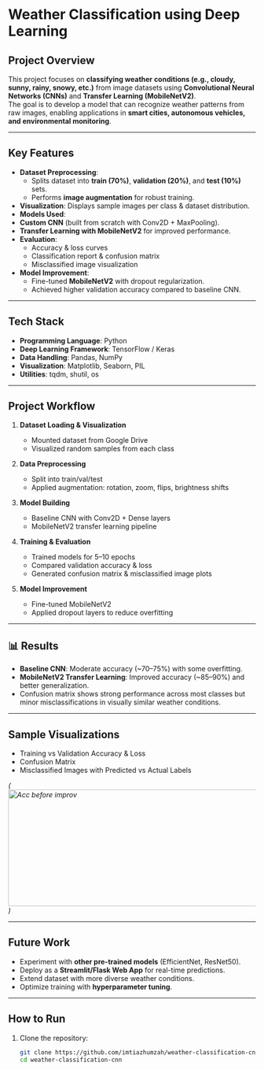 
# Weather Classification using Deep Learning

## Project Overview
This project focuses on **classifying weather conditions (e.g., cloudy, sunny, rainy, snowy, etc.)** from image datasets using **Convolutional Neural Networks (CNNs)** and **Transfer Learning (MobileNetV2)**.  
The goal is to develop a model that can recognize weather patterns from raw images, enabling applications in **smart cities, autonomous vehicles, and environmental monitoring**.

---

## Key Features
- **Dataset Preprocessing**: 
  - Splits dataset into **train (70%)**, **validation (20%)**, and **test (10%)** sets.
  - Performs **image augmentation** for robust training.
- **Visualization**: Displays sample images per class & dataset distribution.
- **Models Used**:
- **Custom CNN** (built from scratch with Conv2D + MaxPooling).
- **Transfer Learning with MobileNetV2** for improved performance.
- **Evaluation**:
  - Accuracy & loss curves
  - Classification report & confusion matrix
  - Misclassified image visualization
- **Model Improvement**:
  - Fine-tuned **MobileNetV2** with dropout regularization.
  - Achieved higher validation accuracy compared to baseline CNN.

---

## Tech Stack
- **Programming Language**: Python
- **Deep Learning Framework**: TensorFlow / Keras
- **Data Handling**: Pandas, NumPy
- **Visualization**: Matplotlib, Seaborn, PIL
- **Utilities**: tqdm, shutil, os

---

## Project Workflow
1. **Dataset Loading & Visualization**
   - Mounted dataset from Google Drive
   - Visualized random samples from each class

2. **Data Preprocessing**
   - Split into train/val/test
   - Applied augmentation: rotation, zoom, flips, brightness shifts

3. **Model Building**
   - Baseline CNN with Conv2D + Dense layers
   - MobileNetV2 transfer learning pipeline

4. **Training & Evaluation**
   - Trained models for 5–10 epochs
   - Compared validation accuracy & loss
   - Generated confusion matrix & misclassified image plots

5. **Model Improvement**
   - Fine-tuned MobileNetV2
   - Applied dropout layers to reduce overfitting

---

## 📊 Results
- **Baseline CNN**: Moderate accuracy (~70–75%) with some overfitting.
- **MobileNetV2 Transfer Learning**: Improved accuracy (~85–90%) and better generalization.
- Confusion matrix shows strong performance across most classes but minor misclassifications in visually similar weather conditions.

---

## Sample Visualizations
- Training vs Validation Accuracy & Loss  
- Confusion Matrix  
- Misclassified Images with Predicted vs Actual Labels  

*(<img width="647" height="237" alt="Acc before improv" src="https://github.com/user-attachments/assets/4ca1f5cf-5a39-4b35-b73a-88c6dec003cb" />
)*

---

## Future Work
- Experiment with **other pre-trained models** (EfficientNet, ResNet50).
- Deploy as a **Streamlit/Flask Web App** for real-time predictions.
- Extend dataset with more diverse weather conditions.
- Optimize training with **hyperparameter tuning**.

---

## How to Run
1. Clone the repository:
   ```bash
   git clone https://github.com/imtiazhumzah/weather-classification-cnn.git
   cd weather-classification-cnn

